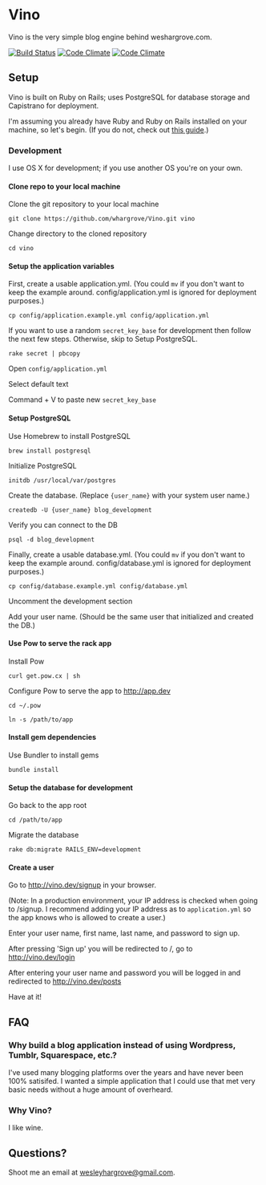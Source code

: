 # Vino

Vino is the very simple blog engine behind weshargrove.com.

[![Build Status](https://travis-ci.org/whargrove/Vino.svg?branch=master)](https://travis-ci.org/whargrove/Vino)
[![Code Climate](https://codeclimate.com/github/whargrove/Vino.png)](https://codeclimate.com/github/whargrove/Vino)
[![Code Climate](https://codeclimate.com/github/whargrove/Vino/coverage.png)](https://codeclimate.com/github/whargrove/Vino)

## Setup

Vino is built on Ruby on Rails; uses PostgreSQL for database storage and Capistrano for deployment.

I'm assuming you already have Ruby and Ruby on Rails installed on your machine, so let's begin. (If you do not, check out [this guide](http://createdbypete.com/articles/ruby-on-rails-development-with-mac-os-x-mountain-lion/).)

### Development

I use OS X for development; if you use another OS you're on your own.

#### Clone repo to your local machine

Clone the git repository to your local machine

`git clone https://github.com/whargrove/Vino.git vino`

Change directory to the cloned repository

`cd vino`

#### Setup the application variables

First, create a usable application.yml. (You could `mv` if you don't want to keep the example around. config/application.yml is ignored for deployment purposes.)

`cp config/application.example.yml config/application.yml`

If you want to use a random `secret_key_base` for development then follow the next few steps. Otherwise, skip to Setup PostgreSQL.

`rake secret | pbcopy`

Open `config/application.yml`

Select default text

Command + V to paste new `secret_key_base`

#### Setup PostgreSQL

Use Homebrew to install PostgreSQL

`brew install postgresql`

Initialize PostgreSQL

`initdb /usr/local/var/postgres`

Create the database. (Replace `{user_name}` with your system user name.)

`createdb -U {user_name} blog_development`

Verify you can connect to the DB

`psql -d blog_development`

Finally, create a usable database.yml. (You could `mv` if you don't want to keep the example around. config/database.yml is ignored for deployment purposes.)

`cp config/database.example.yml config/database.yml`

Uncomment the development section

Add your user name. (Should be the same user that initialized and created the DB.)

#### Use Pow to serve the rack app

Install Pow

`curl get.pow.cx | sh`

Configure Pow to serve the app to http://app.dev

`cd ~/.pow`

`ln -s /path/to/app`

#### Install gem dependencies

Use Bundler to install gems

`bundle install`

#### Setup the database for development

Go back to the app root

`cd /path/to/app`

Migrate the database

`rake db:migrate RAILS_ENV=development`

#### Create a user

Go to http://vino.dev/signup in your browser.

(Note: In a production environment, your IP address is checked when going to /signup. I recommend adding your IP address as to `application.yml` so the app knows who is allowed to create a user.)

Enter your user name, first name, last name, and password to sign up.

After pressing 'Sign up' you will be redirected to /, go to http://vino.dev/login

After entering your user name and password you will be logged in and redirected to http://vino.dev/posts

Have at it!

## FAQ

### Why build a blog application instead of using Wordpress, Tumblr, Squarespace, etc.?

I've used many blogging platforms over the years and have never been 100% satisifed. I wanted a simple application that I could use that met very basic needs without a huge amount of overheard.

### Why Vino?

I like wine.

## Questions?

Shoot me an email at wesleyhargrove@gmail.com.
